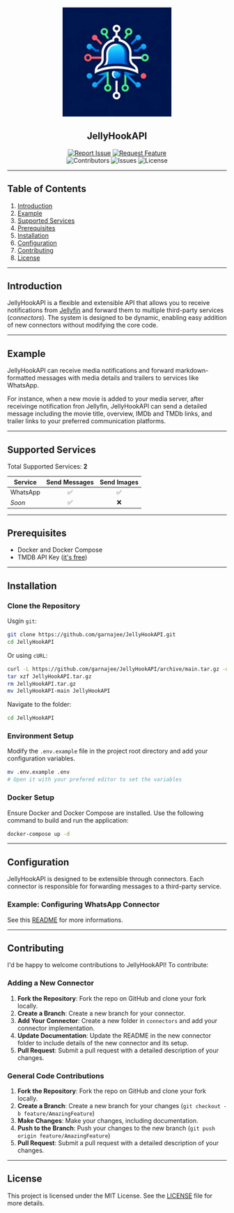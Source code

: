 <br/>
<p align="center">
  <img src="logo.png" alt="JellyHookAPI Logo" width="250px" height="250px">
  <h2 align="center">JellyHookAPI</h2>
</p>
<p align="center">
  <a href="https://github.com/garnajee/JellyHookAPI/issues/new?template=bug_report.md"><img src="https://img.shields.io/badge/report-issue-red" alt="Report Issue"></a> 
  <a href="https://github.com/garnajee/JellyHookAPI/issues/new?template=feature_request.md">
  <img src="https://img.shields.io/badge/request-feature-fuchsia" alt="Request Feature"></a>
  <br/>
  <img src="https://img.shields.io/github/contributors/garnajee/JellyHookAPI?color=dark-green" alt="Contributors">
  <img src="https://img.shields.io/github/issues/garnajee/JellyHookAPI" alt="Issues">
  <img src="https://img.shields.io/github/license/garnajee/JellyHookAPI?color=blue" alt="License">
</p>

---

## Table of Contents

1. [Introduction](#introduction)
2. [Example](#example)
3. [Supported Services](#supported-services)
4. [Prerequisites](#prerequisites)
5. [Installation](#installation)
6. [Configuration](#configuration)
7. [Contributing](#contributing)
8. [License](#license)

---

## Introduction

JellyHookAPI is a flexible and extensible API that allows you to receive notifications from [Jellyfin](https://github.com/jellyfin/jellyfin) and forward them to multiple third-party services (*connectors*). The system is designed to be dynamic, enabling easy addition of new connectors without modifying the core code.

---

## Example

JellyHookAPI can receive media notifications and forward markdown-formatted messages with media details and trailers to services like WhatsApp. 

For instance, when a new movie is added to your media server, after receivinge notification fron Jellyfin, JellyHookAPI can send a detailed message including the movie title, overview, IMDb and TMDb links, and trailer links to your preferred communication platforms.

---

## Supported Services

Total Supported Services: **2**

| Service  | Send Messages | Send Images |
|----------|:-------------:|:-----------:|
| WhatsApp | ✅            | ✅          |
| *Soon*   | ✅            | ❌          |

---

## Prerequisites

- Docker and Docker Compose
- TMDB API Key ([it's free](https://www.themoviedb.org/signup))

---

## Installation

### Clone the Repository

Usgin `git`:

```sh
git clone https://github.com/garnajee/JellyHookAPI.git
cd JellyHookAPI
```

Or using `cURL`:

```sh
curl -L https://github.com/garnajee/JellyHookAPI/archive/main.tar.gz -o JellyHookAPI.tar.gz
tar xzf JellyHookAPI.tar.gz
rm JellyHookAPI.tar.gz
mv JellyHookAPI-main JellyHookAPI
```

Navigate to the folder:

```sh
cd JellyHookAPI
```

### Environment Setup

Modify the `.env.example` file in the project root directory and add your configuration variables.

```sh
mv .env.example .env
# Open it with your prefered editor to set the variables
```

### Docker Setup

Ensure Docker and Docker Compose are installed. Use the following command to build and run the application:

```sh
docker-compose up -d
```

---

## Configuration

JellyHookAPI is designed to be extensible through connectors. Each connector is responsible for forwarding messages to a third-party service.

### Example: Configuring WhatsApp Connector

See this [README](connectors/README.md) for more informations.

---

## Contributing

I'd be happy to welcome contributions to JellyHookAPI! To contribute:

### Adding a New Connector

1. **Fork the Repository**: Fork the repo on GitHub and clone your fork locally.
2. **Create a Branch**: Create a new branch for your connector.
3. **Add Your Connector**: Create a new folder in `connectors` and add your connector implementation.
4. **Update Documentation**: Update the README in the new connector folder to include details of the new connector and its setup.
5. **Pull Request**: Submit a pull request with a detailed description of your changes.

### General Code Contributions

1. **Fork the Repository**: Fork the repo on GitHub and clone your fork locally.
2. **Create a Branch**: Create a new branch for your changes (`git checkout -b feature/AmazingFeature`)
3. **Make Changes**: Make your changes, including documentation.
4. **Push to the Branch**: Push your changes to the new branch (`git push origin feature/AmazingFeature`)
5. **Pull Request**: Submit a pull request with a detailed description of your changes.

---

## License

This project is licensed under the MIT License. See the [LICENSE](LICENSE) file for more details.

